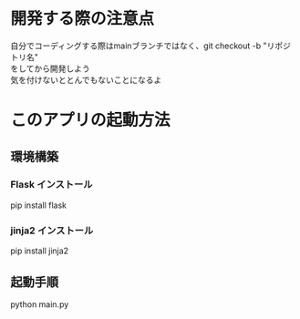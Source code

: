 # 開発する際の注意点
自分でコーディングする際はmainブランチではなく、git checkout -b "リポジトリ名"  
をしてから開発しよう  
気を付けないととんでもないことになるよ


# このアプリの起動方法
## 環境構築
### Flask インストール
pip install flask
### jinja2 インストール
pip install jinja2
## 起動手順

python main.py
